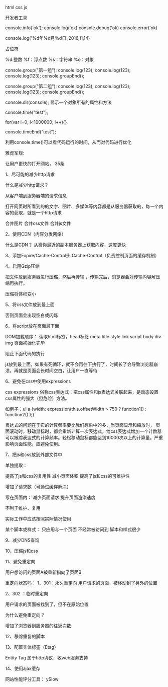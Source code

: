 html css js


开发者工具

console.info('ok');
console.log('ok)
console.debug('ok)
console.error('ok)


console.log('%d年%d月%d日',2016,11,14)

占位符

%d:整数
%f：浮点数
%s：字符串
%o：对象


console.group("第一组");
console.log(123);
console.log(123);
console.log(123);
console.groupEnd();

console.group("第二组");
console.log(123);
console.log(123);
console.log(123);
console.groupEnd();

console.dir(console);
显示一个对象所有的属性和方法



console.time("test");

for(var i=0; i<1000000; i++){}

console.timeEnd("test");

利用console.time()可以看代码运行的时间，从而对代码进行优化



雅虎军规:

让用户更快的打开网站， 35条


1、尽可能的减少http请求

什么是减少http请求？

从客户端到服务器端的请求信息

打开网页时所看到的的文字、图片、多媒体等内容都是从服务器获取的，每一个内容的获取，就是一个http请求

合并图片
合并css文件
合并js文件

2、使用CDN（内容分发网络）

什么是CDN？
从离你最近的副本服务器上获取内容，速度更快

3、添加Expire/Cache-Control头
Cache-Control（负责控制页面的缓存机制）


4、启用Gzip压缩

把文件放到服务器进行压缩，然后再传输
，传输完后，浏览器会对传输内容解压缩再执行。

压缩将体积变小


5、将css文件放到最上面

否则页面会出现空白或闪烁

6、将script放在页面最下面

DOM加载顺序： 读取html标签，head标签
meta title  style link script  body div img 
页面初始化完毕

阻止下面代码的执行

js放到最上面，如果有死循环，就不会再往下执行了，时间长了会导致浏览器崩溃，再就是页面会长时间空白，让用户一直等待

6、避免在css中使用expressions

css expressions 俗称css表达式：把css属性和js表达式关联起来，是动态设置css属性的强大（但危险）方法。

如例子：ul a {width: expression(this.offsetWidth > 750 ? function1() : function2() );} 

表达式的问题在于它的计算频率要比我们想象中的多，当页面显示和缩放时， 页面滚动时，移动鼠标时，都会重新计算一次表达式。给css表达式增加一个计数器可以跟踪表达式的计算频率。轻松移动鼠标都能达到10000次以上的计算量，严重影响页面性能，应避免使用。






7、把js和css放到外部文件中

单独提取：

提高了js和css的复用性
减小页面体积
提高了js和css的可维护性

增加了请求数（可通过缓存解决）



写在页面内：
减少页面请求
提升页面渲染速度

不利于维护、复用



实际工作中应该按照实际情况使用

某个脚本或样式：
只应用与一个页面
不经常被访问到
脚本和样式很少


9、减少DNS查询


10、压缩js和css


11、避免重定向

用户想访问的页面A被重新指向了页面B

重定向状态吗：
1、301：永久重定向 
用户请求的页面，被移动到了另外的位置


2、302 ：临时重定向

用户请求的页面被找到了，但不在原始位置


为什么避免重定向？

增加了浏览器到服务器的往返次数

12、移除重复的脚本

13、配置实体标签（Etag）

Entity Tag 属于http协议，收web服务支持


14、使用ajax缓存





网站性能评分工具： ySlow